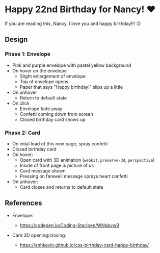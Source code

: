 # Happy 22nd Birthday for Nancy! ❤️

If you are reading this, Nancy, I love you and happy birthday!!! :D

## Design

### Phase 1: Envelope
- Pink and purple envelope with pastel yellow background
- On hover on the envelope
  - Slight enlargement of envelope
  - Top of envelope opens
  - Paper that says "Happy birthday!" slips up a little
- On unhover
  - Return to default state
- On click
  - Envelope fade away
  - Confetti coming down from screen
  - Closed birthday card shows up

### Phase 2: Card
- On intial load of this new page, spray confetti
- Closed birthday card
- On hover:
  - Open card with 3D animation (`webkit`, `preserve-3d`, `perspective`)
  - Inside of front page is picture of us
  - Card message shown
  - Pressing on farewell message sprays heart confetti
- On unhover:
  - Card closes and returns to default state

## References
- Envelope:
  - https://codepen.io/Coding-Star/pen/WNpbvwB

- Card 3D opening/closing:
  - https://anhkevin.github.io/css-birthday-card-happy-birthday/
